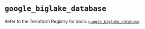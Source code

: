 # `google_biglake_database`

Refer to the Terraform Registry for docs: [`google_biglake_database`](https://registry.terraform.io/providers/hashicorp/google/6.44.0/docs/resources/biglake_database).
